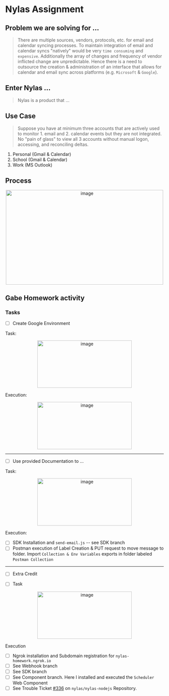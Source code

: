 # Nylas Assignment

## Problem we are solving for ... 

> There are multiple sources, vendors, protocols, etc. for email and calendar syncing processes. To maintain integration of email and calendar syncs "natively" would be very `time consuming` and `expensive`. Additionally the array of changes and frequency of vendor inflicted change are unpredictable. Hence there is a need to outsource the creation & administration of an interface that allows for calendar and email sync across platforms (e.g. `Microsoft` & `Google`). 

## Enter Nylas ...

> Nylas is a product that ...

## Use Case 

> Suppose you have at minimum three accounts that are actively used to monitor 1. email and 2. calendar events but they are not integrated. No "pain of glass" to view all 3 accounts without manual logon, accessing, and reconciling deltas. 

1. Personal (Gmail & Calendar) 
2. School (Gmail & Calendar) 
3. Work (MS Outlook)

## Process 

<p align="center">
    <img width="500" height="300" alt="image" src="https://user-images.githubusercontent.com/8760590/161436045-b3129a5b-ea2d-476b-b812-28aff1423bf3.png">
</p>

## Gabe Homework activity

### Tasks
- [ ] Create Google Environment

Task: 
<p align="center">
    <img width="300" height="150" alt="image" src="https://user-images.githubusercontent.com/8760590/161571797-48aed6c9-abbc-456e-ba2b-4bdbf3efb323.png">
</p>

Execution: 
<p align="center">
    <img width="300" height="150" alt="image" src="https://user-images.githubusercontent.com/8760590/161572336-1ed834f8-f426-45f4-8be3-cd436b96acf2.png">
</p>

<hr>

- [ ] Use provided Documentation to ...

Task: 
<p align="center">
    <img width="300" height="150" alt="image" src="https://user-images.githubusercontent.com/8760590/161572673-e430ae98-3fbf-470c-86a9-5d917a81f364.png">
</p>

Execution: 
- [ ] SDK Installation and `send-email.js` -- see SDK branch
- [ ] Postman execution of Label Creation & PUT request to move message to folder. Import `Collection & Env Variables` exports in folder labeled `Postman Collection`

<hr>

- [ ] Extra Credit 

- [ ] Task 

<p align="center">
    <img width="300" height="150" alt="image" src="https://user-images.githubusercontent.com/8760590/161579515-5564292c-bdd6-4756-9f14-5a8d51501d25.png">
</p>

Execution 
- [ ] Ngrok installation and Subdomain registration for `nylas-homework.ngrok.io`
- [ ] See Webhook branch
- [ ] See SDK branch
- [ ] See Component branch. Here I installed and executed the `Scheduler` Web Component
- [ ] See Trouble Ticket [#336](https://github.com/nylas/nylas-nodejs/issues/336) on `nylas/nylas-nodejs` Repository.